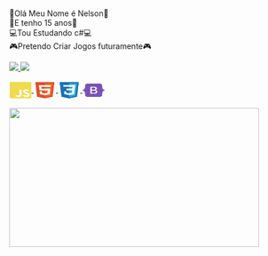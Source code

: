 #
 🤘Olá Meu Nome é Nelson🤘  
 💎E tenho 15 anos💎  
 💻Tou Estudando c#💻    
 🎮Pretendo Criar Jogos futuramente🎮   

<div>
  <a href="https://github.com/Nelson-Dominici">
  <img height="175em" src="https://github-readme-stats.vercel.app/api?username=Nelson-Dominici&show_icons=true&theme=dark&include_all_commits=true&count_private=true"/>
  <img height="150em" src="https://github-readme-stats.vercel.app/api/top-langs/?username=Nelson-Dominici&layout=compact&langs_count=7&theme=dark"/>
</div>
 
  
  <div style="display: inline_block"><br>
  <img align="center" alt="Nelson-Js" height="30" width="40" src="https://raw.githubusercontent.com/devicons/devicon/master/icons/javascript/javascript-plain.svg">
  <img align="center" alt="Nelson-HTML" height="30" width="40" src="https://raw.githubusercontent.com/devicons/devicon/master/icons/html5/html5-original.svg">
  <img align="center" alt="Nelson-CSS" height="30" width="40" src="https://raw.githubusercontent.com/devicons/devicon/master/icons/css3/css3-original.svg">
     <img align="center" alt="Nelson-Js" height="30" width="40" src="https://raw.githubusercontent.com/devicons/devicon/master/icons/bootstrap/bootstrap-plain.svg">
</div>

 <br>
  
<img src=https://user-images.githubusercontent.com/89428967/147531150-5732665f-c059-4db6-aead-30b52b896389.gif width="450" height="250" />
 
#
